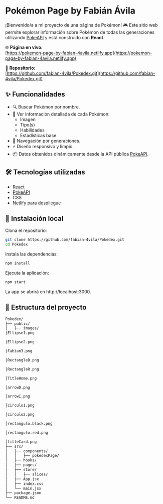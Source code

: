 # Pokémon Page by Fabián Ávila

¡Bienvenido/a a mi proyecto de una página de Pokémon! 🎮 Este sitio web permite explorar información sobre Pokémon de todas las generaciones utilizando [PokeAPI](https://pokeapi.co/) y está construido con **React**.

🌐 **Página en vivo:**  
[https://pokemon-page-by-fabian-4avila.netlify.app](https://pokemon-page-by-fabian-4avila.netlify.app)

📁 **Repositorio:**  
[https://github.com/fabian-4vila/Pokedex.git](https://github.com/fabian-4vila/Pokedex.git)

## ✨ Funcionalidades

- 🔍 Buscar Pokémon por nombre.
- 🧬 Ver información detallada de cada Pokémon:
  - Imagen
  - Tipo(s)
  - Habilidades
  - Estadísticas base
- 🔁 Navegación por generaciones.
- ⚡ Diseño responsivo y limpio.
- 📦 Datos obtenidos dinámicamente desde la API pública [PokeAPI](https://pokeapi.co/).

## 🛠️ Tecnologías utilizadas

- [React](https://reactjs.org/)
- [PokeAPI](https://pokeapi.co/)
- CSS
- [Netlify](https://www.netlify.com/) para despliegue

## 🚀 Instalación local

Clona el repositorio:

```bash
git clone https://github.com/fabian-4vila/Pokedex.git
cd Pokedex
```
Instala las dependencias:

```bash
npm install
```
Ejecuta la aplicación:

```bash
npm start
```
La app se abrirá en http://localhost:3000.
## 📁 Estructura del proyecto 

```bash
Pokedex/
├── public/
│   ├── images/
│Ellipse1.png

│Ellipse2.png

│Fabian3.png

│RectangleB.png

│RectangleR.png

│TitleHome.png

│arrowD.png

│arrowI.png

│circulo1.png

│circulo2.png

│rectangulo.black.png

│rectangulo.red.png

│titleCard.png
├── src/
│   ├── components/
│   │   ├── pokedexPage/
│   ├── hooks/  
│   ├── pages/
│   ├── store/
│   │   ├── slices/
│   ├── App.jsx
│   ├── index.css
│   └── main.jsx
├── package.json
└── README.md
```
